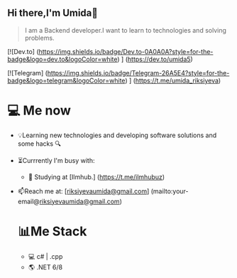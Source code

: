 ## Hi there,I'm Umida👋
> I am a Backend developer.I want to learn to technologies and solving problems.

[![Dev.to] (https://img.shields.io/badge/Dev.to-0A0A0A?style=for-the-badge&logo=dev.to&logoColor=white) ] (https://dev.to/umida5)

[![Telegram] (https://img.shields.io/badge/Telegram-26A5E4?style=for-the-badge&logo=telegram&logoColor=white) ] (https://t.me/umida_riksiyeva)

# 💻 Me now
- 💡Learning new technologies and developing software solutions and some hacks 🔍
- ⏳Currrently I'm busy with:
  -  📝 Studying at [Ilmhub.] (https://t.me/ilmhubuz)
- 📫Reach me at: [riksiyevaumida@gmail.com] (mailto:your-email@riksiyevaumida@gmail.com)

  # 📊Me Stack
  - 💻 c# | .cpp
  - 🌎 .NET 6/8

